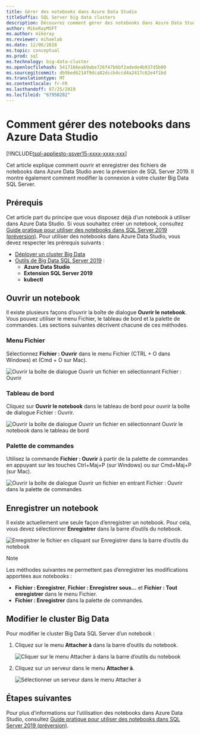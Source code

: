 ```yaml
---
title: Gérer des notebooks dans Azure Data Studio
titleSuffix: SQL Server big data clusters
description: Découvrez comment gérer des notebooks dans Azure Data Studio. Cette gestion comprend l’ouverture des notebooks, leur enregistrement, ainsi que la modification de la connexion de votre cluster Big Data.
author: MikeRayMSFT
ms.author: mikeray
ms.reviewer: mihaelab
ms.date: 12/06/2018
ms.topic: conceptual
ms.prod: sql
ms.technology: big-data-cluster
ms.openlocfilehash: 5417166ea69abe726f47b6bf2adede4b937d5b00
ms.sourcegitcommit: db9bed6214f9dca82dccb4ccd4a2417c62e4f1bd
ms.translationtype: MT
ms.contentlocale: fr-FR
ms.lasthandoff: 07/25/2019
ms.locfileid: "67958282"
---
```

# <a name="how-to-manage-notebooks-in-azure-data-studio"></a>Comment gérer des notebooks dans Azure Data Studio

[!INCLUDE[tsql-appliesto-ssver15-xxxx-xxxx-xxx](../includes/tsql-appliesto-ssver15-xxxx-xxxx-xxx.md)]

Cet article explique comment ouvrir et enregistrer des fichiers de notebooks dans Azure Data Studio avec la préversion de SQL Server 2019. Il montre également comment modifier la connexion à votre cluster Big Data SQL Server.

## <a name="prerequisites"></a>Prérequis

Cet article part du principe que vous disposez déjà d’un notebook à utiliser dans Azure Data Studio. Si vous souhaitez créer un notebook, consultez [Guide pratique pour utiliser des notebooks dans SQL Server 2019 (préversion)](notebooks-guidance.md). Pour utiliser des notebooks dans Azure Data Studio, vous devez respecter les prérequis suivants :

- [Déployer un cluster Big Data](quickstart-big-data-cluster-deploy.md)
- [Outils de Big Data SQL Server 2019](deploy-big-data-tools.md) :
   - **Azure Data Studio**
   - **Extension SQL Server 2019**
   - **kubectl**

## <a name="open-a-notebook"></a>Ouvrir un notebook

Il existe plusieurs façons d’ouvrir la boîte de dialogue **Ouvrir le notebook**. Vous pouvez utiliser le menu Fichier, le tableau de bord et la palette de commandes. Les sections suivantes décrivent chacune de ces méthodes.

### <a name="file-menu"></a>Menu Fichier

Sélectionnez **Fichier : Ouvrir** dans le menu Fichier (CTRL + O dans Windows) et (Cmd + O sur Mac).

![Ouvrir la boîte de dialogue Ouvrir un fichier en sélectionnant Fichier : Ouvrir](./media/notebooks-how-to-manage/open-file-1.png) 

### <a name="dashboard"></a>Tableau de bord

Cliquez sur **Ouvrir le notebook** dans le tableau de bord pour ouvrir la boîte de dialogue Fichier : Ouvrir.

![Ouvrir la boîte de dialogue Ouvrir un fichier en sélectionnant Ouvrir le notebook dans le tableau de bord](./media/notebooks-how-to-manage/open-file-2.png) 

### <a name="command-palette"></a>Palette de commandes

Utilisez la commande **Fichier : Ouvrir** à partir de la palette de commandes en appuyant sur les touches Ctrl+Maj+P (sur Windows) ou sur Cmd+Maj+P (sur Mac).

![Ouvrir la boîte de dialogue Ouvrir un fichier en entrant Fichier : Ouvrir dans la palette de commandes](./media/notebooks-how-to-manage/open-file-3.png)

## <a name="save-a-notebook"></a>Enregistrer un notebook

Il existe actuellement une seule façon d’enregistrer un notebook. Pour cela, vous devez sélectionner **Enregistrer** dans la barre d’outils du notebook.

![Enregistrer le fichier en cliquant sur Enregistrer dans la barre d’outils du notebook](./media/notebooks-how-to-manage/save-file-1.png)

> [!NOTE]
> Les méthodes suivantes ne permettent pas d’enregistrer les modifications apportées aux notebooks :
>
> - **Fichier : Enregistrer**, **Fichier : Enregistrer sous...** et **Fichier : Tout enregistrer** dans le menu Fichier.
> - **Fichier : Enregistrer** dans la palette de commandes.

## <a name="change-the-big-data-cluster"></a>Modifier le cluster Big Data

Pour modifier le cluster Big Data SQL Server d’un notebook :

1. Cliquez sur le menu **Attacher à** dans la barre d’outils du notebook.

   ![Cliquer sur le menu Attacher à dans la barre d’outils du notebook](./media/notebooks-how-to-manage/select-attach-to-1.png)

2. Cliquez sur un serveur dans le menu **Attacher à**.

   ![Sélectionner un serveur dans le menu Attacher à](./media/notebooks-how-to-manage/select-attach-to-2.png)

## <a name="next-steps"></a>Étapes suivantes

Pour plus d’informations sur l’utilisation des notebooks dans Azure Data Studio, consultez [Guide pratique pour utiliser des notebooks dans SQL Server 2019 (préversion)](notebooks-guidance.md).